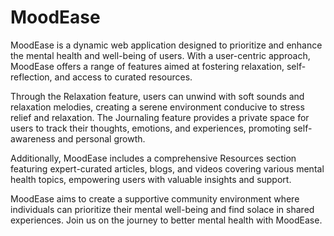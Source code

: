 # MoodEase

MoodEase is a dynamic web application designed to prioritize and enhance the mental health and well-being of users. With a user-centric approach, MoodEase offers a range of features aimed at fostering relaxation, self-reflection, and access to curated resources.

Through the Relaxation feature, users can unwind with soft sounds and relaxation melodies, creating a serene environment conducive to stress relief and relaxation. The Journaling feature provides a private space for users to track their thoughts, emotions, and experiences, promoting self-awareness and personal growth.

Additionally, MoodEase includes a comprehensive Resources section featuring expert-curated articles, blogs, and videos covering various mental health topics, empowering users with valuable insights and support.

MoodEase aims to create a supportive community environment where individuals can prioritize their mental well-being and find solace in shared experiences. Join us on the journey to better mental health with MoodEase.